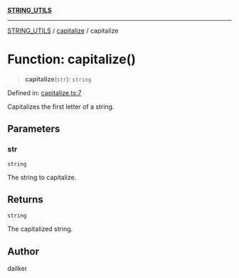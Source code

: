 [**STRING_UTILS**](../../README.md)

***

[STRING_UTILS](../../README.md) / [capitalize](../README.md) / capitalize

# Function: capitalize()

> **capitalize**(`str`): `string`

Defined in: [capitalize.ts:7](https://github.com/dailker/everyutil/blob/e046ece746e98526029078b26437a457f4c33555/src/string/capitalize.ts#L7)

Capitalizes the first letter of a string.

## Parameters

### str

`string`

The string to capitalize.

## Returns

`string`

The capitalized string.

## Author

dailker

